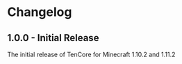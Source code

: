 # Changelog

## 1.0.0 - Initial Release
The initial release of TenCore for Minecraft 1.10.2 and 1.11.2